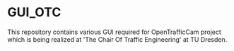 # GUI_OTC
This repository contains various GUI required for OpenTrafficCam project which is being realized at 'The Chair Of Traffic Engineering' at TU Dresden.
